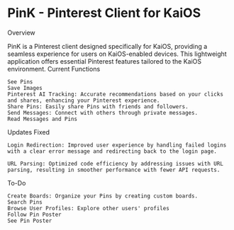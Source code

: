 # PinK - Pinterest Client for KaiOS

Overview

PinK is a Pinterest client designed specifically for KaiOS, providing a seamless experience for users on KaiOS-enabled devices. This lightweight application offers essential Pinterest features tailored to the KaiOS environment.
Current Functions

    See Pins
    Save Images
    Pinterest AI Tracking: Accurate recommendations based on your clicks and shares, enhancing your Pinterest experience.
    Share Pins: Easily share Pins with friends and followers.
    Send Messages: Connect with others through private messages.
    Read Messages and Pins

Updates
Fixed

    Login Redirection: Improved user experience by handling failed logins with a clear error message and redirecting back to the login page.

    URL Parsing: Optimized code efficiency by addressing issues with URL parsing, resulting in smoother performance with fewer API requests.

To-Do

    Create Boards: Organize your Pins by creating custom boards.
    Search Pins
    Browse User Profiles: Explore other users' profiles 
    Follow Pin Poster
    See Pin Poster


